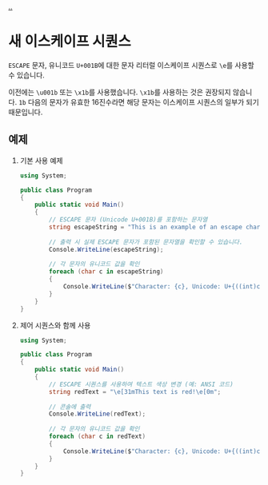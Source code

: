 [..](../README.md)

# 새 이스케이프 시퀀스

`ESCAPE` 문자, 유니코드 `U+001B`에 대한 문자 리터럴 이스케이프 시퀀스로 `\e`를 사용할 수 있습니다.

이전에는 `\u001b` 또는 `\x1b`를 사용했습니다.
`\x1b`를 사용하는 것은 권장되지 않습니다. 
`1b` 다음의 문자가 유효한 16진수라면 해당 문자는 이스케이프 시퀀스의 일부가 되기 때문입니다.

## 예제

1. 기본 사용 예제
    ```cs
    using System;

    public class Program
    {
        public static void Main()
        {
            // ESCAPE 문자 (Unicode U+001B)를 포함하는 문자열
            string escapeString = "This is an example of an escape character: \e";
            
            // 출력 시 실제 ESCAPE 문자가 포함된 문자열을 확인할 수 있습니다.
            Console.WriteLine(escapeString);
            
            // 각 문자의 유니코드 값을 확인
            foreach (char c in escapeString)
            {
                Console.WriteLine($"Character: {c}, Unicode: U+{((int)c):X4}");
            }
        }
    }
    ```

2. 제어 시퀀스와 함께 사용
    ```cs
    using System;

    public class Program
    {
        public static void Main()
        {
            // ESCAPE 시퀀스를 사용하여 텍스트 색상 변경 (예: ANSI 코드)
            string redText = "\e[31mThis text is red!\e[0m";
            
            // 콘솔에 출력
            Console.WriteLine(redText);
            
            // 각 문자의 유니코드 값을 확인
            foreach (char c in redText)
            {
                Console.WriteLine($"Character: {c}, Unicode: U+{((int)c):X4}");
            }
        }
    }
    ```
